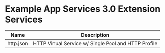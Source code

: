 Example App Services 3.0 Extension Services
===========================================

| Name      | Description                                          |
|-----------|------------------------------------------------------|
| http.json | HTTP Virtual Service w/ Single Pool and HTTP Profile |
